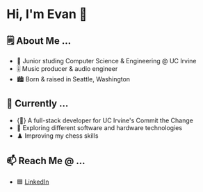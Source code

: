 # Hi, I'm Evan 👋

## 🗒️ About Me ...

* 🏫 Junior studing Computer Science & Engineering @ UC Irvine
* 🎚️ Music producer & audio engineer
* 🏙️ Born & raised in Seattle, Washington

## 🌱 Currently ...

* {💜} A full-stack developer for UC Irvine's Commit the Change
* 🔎 Exploring different software and hardware technologies
* ♟️ Improving my chess skills

## 📫 Reach Me @ ...
* 🟦 [LinkedIn](https://www.linkedin.com/in/evan-servito/)
